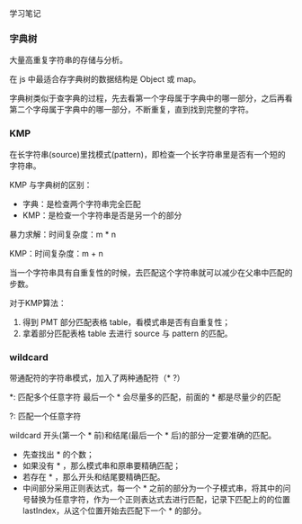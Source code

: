 学习笔记

### 字典树
大量高重复字符串的存储与分析。

在 js 中最适合存字典树的数据结构是 Object 或 map。

字典树类似于查字典的过程，先去看第一个字母属于字典中的哪一部分，之后再看第二个字母属于字典中的哪一部分，不断重复，直到找到完整的字符。

### KMP
在长字符串(source)里找模式(pattern)，即检查一个长字符串里是否有一个短的字符串。

KMP 与字典树的区别：
* 字典：是检查两个字符串完全匹配
* KMP：是检查一个字符串是否是另一个的部分

暴力求解：时间复杂度：m * n

KMP：时间复杂度：m + n

当一个字符串具有自重复性的时候，去匹配这个字符串就可以减少在父串中匹配的步数。

对于KMP算法：

1. 得到 PMT 部分匹配表格 table，看模式串是否有自重复性；
2. 拿着部分匹配表格 table 去进行 source 与 pattern 的匹配。

### wildcard

带通配符的字符串模式，加入了两种通配符（* ?）

*: 匹配多个任意字符 最后一个 * 会尽量多的匹配，前面的 * 都是尽量少的匹配

?: 匹配一个任意字符

wildcard 开头(第一个 * 前)和结尾(最后一个 * 后)的部分一定要准确的匹配。
* 先查找出 * 的个数；
* 如果没有 * ，那么模式串和原串要精确匹配；
* 若存在 * ，那么开头和结尾要精确匹配。
* 中间部分采用正则表达式，每一个 * 之前的部分为一个子模式串，将其中的问号替换为任意字符，作为一个正则表达式去进行匹配，记录下匹配上的的位置 lastIndex，从这个位置开始去匹配下一个 * 的部分。
